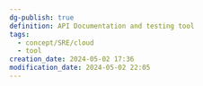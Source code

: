 ```yaml
---
dg-publish: true
definition: API Documentation and testing tool
tags:
  - concept/SRE/cloud
  - tool
creation_date: 2024-05-02 17:36
modification_date: 2024-05-02 22:05
---
```

